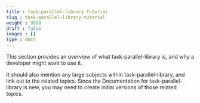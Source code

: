 ```yaml
---
title : task-parallel-library Tutorial
slug : task-parallel-library-tutorial
weight : 9998
draft : false
images : []
type : docs
---
```


This section provides an overview of what task-parallel-library is, and why a developer might want to use it.

It should also mention any large subjects within task-parallel-library, and link out to the related topics.  Since the Documentation for task-parallel-library is new, you may need to create initial versions of those related topics.

